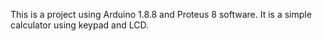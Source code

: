 This is a project using Arduino 1.8.8 and Proteus 8 software. It is a simple calculator using keypad and LCD. 
